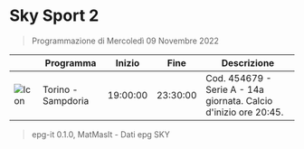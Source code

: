 # Sky Sport 2
> Programmazione di Mercoledì 09 Novembre 2022

||Programma|Inizio|Fine|Descrizione|
|---|---|---|---|---|
|![Icon](https://guidatv.sky.it/uuid/e737ab1f-8a5c-4a9f-82a1-595752c14199/cover?md5ChecksumParam=1b65693da6a745e375c0af7ae8eae3f5)|Torino - Sampdoria|19:00:00|23:30:00|Cod. 454679 - Serie A - 14a giornata. Calcio d&#039;inizio ore 20:45.



 > epg-it 0.1.0, MatMasIt - Dati epg SKY